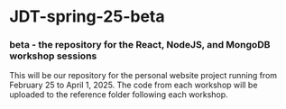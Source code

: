 # JDT-spring-25-beta
### beta - the repository for the React, NodeJS, and MongoDB workshop sessions
This will be our repository for the personal website project running from February 25 to April 1, 2025. The code from each workshop will be uploaded to the reference folder following each workshop.

